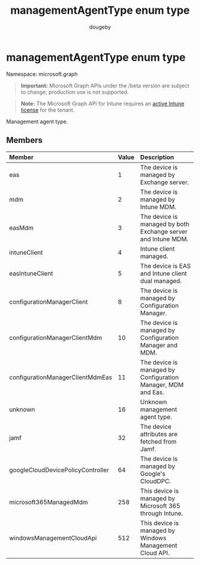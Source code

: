 ﻿---
title: "managementAgentType enum type"
description: "Management agent type."
author: "dougeby"
localization_priority: Normal
ms.prod: "intune"
doc_type: enumPageType
---

# managementAgentType enum type

Namespace: microsoft.graph

> **Important:** Microsoft Graph APIs under the /beta version are subject to change; production use is not supported.

> **Note:** The Microsoft Graph API for Intune requires an [active Intune license](https://go.microsoft.com/fwlink/?linkid=839381) for the tenant.

Management agent type.

## Members

| Member                            | Value | Description                                                   |
| :-------------------------------- | :---- | :------------------------------------------------------------ |
| eas                               | 1     | The device is managed by Exchange server.                     |
| mdm                               | 2     | The device is managed by Intune MDM.                          |
| easMdm                            | 3     | The device is managed by both Exchange server and Intune MDM. |
| intuneClient                      | 4     | Intune client managed.                                        |
| easIntuneClient                   | 5     | The device is EAS and Intune client dual managed.             |
| configurationManagerClient        | 8     | The device is managed by Configuration Manager.               |
| configurationManagerClientMdm     | 10    | The device is managed by Configuration Manager and MDM.       |
| configurationManagerClientMdmEas  | 11    | The device is managed by Configuration Manager, MDM and Eas.  |
| unknown                           | 16    | Unknown management agent type.                                |
| jamf                              | 32    | The device attributes are fetched from Jamf.                  |
| googleCloudDevicePolicyController | 64    | The device is managed by Google's CloudDPC.                   |
| microsoft365ManagedMdm            | 258   | This device is managed by Microsoft 365 through Intune.       |
| windowsManagementCloudApi         | 512   | This device is managed by Windows Management Cloud API.       |
